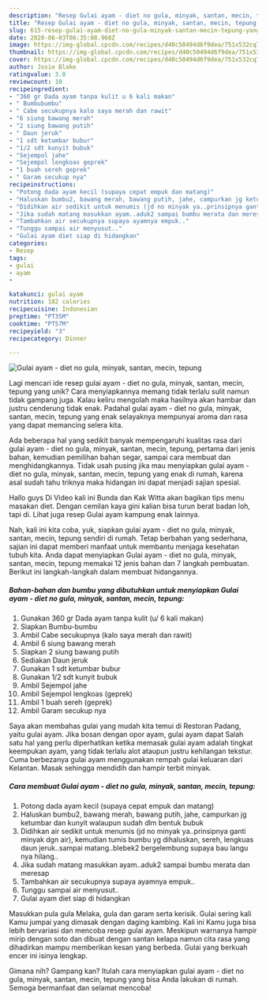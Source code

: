 ```yaml
---
description: "Resep Gulai ayam - diet no gula, minyak, santan, mecin, tepung yang Menggugah Selera"
title: "Resep Gulai ayam - diet no gula, minyak, santan, mecin, tepung yang Menggugah Selera"
slug: 615-resep-gulai-ayam-diet-no-gula-minyak-santan-mecin-tepung-yang-menggugah-selera
date: 2020-06-03T06:35:08.968Z
image: https://img-global.cpcdn.com/recipes/d40c50494d6f9dea/751x532cq70/gulai-ayam-diet-no-gula-minyak-santan-mecin-tepung-foto-resep-utama.jpg
thumbnail: https://img-global.cpcdn.com/recipes/d40c50494d6f9dea/751x532cq70/gulai-ayam-diet-no-gula-minyak-santan-mecin-tepung-foto-resep-utama.jpg
cover: https://img-global.cpcdn.com/recipes/d40c50494d6f9dea/751x532cq70/gulai-ayam-diet-no-gula-minyak-santan-mecin-tepung-foto-resep-utama.jpg
author: Josie Blake
ratingvalue: 3.8
reviewcount: 10
recipeingredient:
- "360 gr Dada ayam tanpa kulit u 6 kali makan"
- " Bumbubumbu"
- " Cabe secukupnya kalo saya merah dan rawit"
- "6 siung bawang merah"
- "2 siung bawang putih"
- " Daun jeruk"
- "1 sdt ketumbar bubur"
- "1/2 sdt kunyit bubuk"
- "Sejempol jahe"
- "Sejempol lengkoas geprek"
- "1 buah sereh geprek"
- " Garam secukup nya"
recipeinstructions:
- "Potong dada ayam kecil (supaya cepat empuk dan matang)"
- "Haluskan bumbu2, bawang merah, bawang putih, jahe, campurkan jg ketumbar dan kunyit walaupun sudah dlm bentuk bubuk"
- "Didihkan air sedikit untuk menumis (jd no minyak ya..prinsipnya ganti minyak dgn air), kemudian tumis bumbu yg dihaluskan, sereh, lengkuas daun jeruk..sampai matang..blebek2 bergelembung supaya bau langu nya hilang.."
- "Jika sudah matang masukkan ayam..aduk2 sampai bumbu merata dan meresap"
- "Tambahkan air secukupnya supaya ayamnya empuk.."
- "Tunggu sampai air menyusut.."
- "Gulai ayam diet siap di hidangkan"
categories:
- Resep
tags:
- gulai
- ayam
- 

katakunci: gulai ayam  
nutrition: 182 calories
recipecuisine: Indonesian
preptime: "PT35M"
cooktime: "PT57M"
recipeyield: "3"
recipecategory: Dinner

---
```



![Gulai ayam - diet no gula, minyak, santan, mecin, tepung](https://img-global.cpcdn.com/recipes/d40c50494d6f9dea/751x532cq70/gulai-ayam-diet-no-gula-minyak-santan-mecin-tepung-foto-resep-utama.jpg)

Lagi mencari ide resep gulai ayam - diet no gula, minyak, santan, mecin, tepung yang unik? Cara menyiapkannya memang tidak terlalu sulit namun tidak gampang juga. Kalau keliru mengolah maka hasilnya akan hambar dan justru cenderung tidak enak. Padahal gulai ayam - diet no gula, minyak, santan, mecin, tepung yang enak selayaknya mempunyai aroma dan rasa yang dapat memancing selera kita.

Ada beberapa hal yang sedikit banyak mempengaruhi kualitas rasa dari gulai ayam - diet no gula, minyak, santan, mecin, tepung, pertama dari jenis bahan, kemudian pemilihan bahan segar, sampai cara membuat dan menghidangkannya. Tidak usah pusing jika mau menyiapkan gulai ayam - diet no gula, minyak, santan, mecin, tepung yang enak di rumah, karena asal sudah tahu triknya maka hidangan ini dapat menjadi sajian spesial.

Hallo guys Di Video kali ini Bunda dan Kak Witta akan bagikan tips menu masakan diet. Dengan cemilan kaya gini kalian bisa turun berat badan loh, tapi di. Lihat juga resep Gulai ayam kampung enak lainnya.


Nah, kali ini kita coba, yuk, siapkan gulai ayam - diet no gula, minyak, santan, mecin, tepung sendiri di rumah. Tetap berbahan yang sederhana, sajian ini dapat memberi manfaat untuk membantu menjaga kesehatan tubuh kita. Anda dapat menyiapkan Gulai ayam - diet no gula, minyak, santan, mecin, tepung memakai 12 jenis bahan dan 7 langkah pembuatan. Berikut ini langkah-langkah dalam membuat hidangannya.

<!--inarticleads1-->

##### Bahan-bahan dan bumbu yang dibutuhkan untuk menyiapkan Gulai ayam - diet no gula, minyak, santan, mecin, tepung:

1. Gunakan 360 gr Dada ayam tanpa kulit (u/ 6 kali makan)
1. Siapkan  Bumbu-bumbu
1. Ambil  Cabe secukupnya (kalo saya merah dan rawit)
1. Ambil 6 siung bawang merah
1. Siapkan 2 siung bawang putih
1. Sediakan  Daun jeruk
1. Gunakan 1 sdt ketumbar bubur
1. Gunakan 1/2 sdt kunyit bubuk
1. Ambil Sejempol jahe
1. Ambil Sejempol lengkoas (geprek)
1. Ambil 1 buah sereh (geprek)
1. Ambil  Garam secukup nya


Saya akan membahas gulai yang mudah kita temui di Restoran Padang, yaitu gulai ayam. Jika bosan dengan opor ayam, gulai ayam dapat Salah satu hal yang perlu diperhatikan ketika memasak gulai ayam adalah tingkat keempukan ayam, yang tidak terlalu alot ataupun justru kehilangan tekstur. Cuma berbezanya gulai ayam menggunakan rempah gulai keluaran dari Kelantan. Masak sehingga mendidih dan hampir terbit minyak. 

<!--inarticleads2-->

##### Cara membuat Gulai ayam - diet no gula, minyak, santan, mecin, tepung:

1. Potong dada ayam kecil (supaya cepat empuk dan matang)
1. Haluskan bumbu2, bawang merah, bawang putih, jahe, campurkan jg ketumbar dan kunyit walaupun sudah dlm bentuk bubuk
1. Didihkan air sedikit untuk menumis (jd no minyak ya..prinsipnya ganti minyak dgn air), kemudian tumis bumbu yg dihaluskan, sereh, lengkuas daun jeruk..sampai matang..blebek2 bergelembung supaya bau langu nya hilang..
1. Jika sudah matang masukkan ayam..aduk2 sampai bumbu merata dan meresap
1. Tambahkan air secukupnya supaya ayamnya empuk..
1. Tunggu sampai air menyusut..
1. Gulai ayam diet siap di hidangkan


Masukkan pula gula Melaka, gula dan garam serta kerisik. Gulai sering kali Kamu jumpai yang dimasak dengan daging kambing. Kali ini Kamu juga bisa lebih bervariasi dan mencoba resep gulai ayam. Meskipun warnanya hampir mirip dengan soto dan dibuat dengan santan kelapa namun cita rasa yang dihadirkan mampu memberikan kesan yang berbeda. Gulai yang berkuah encer ini isinya lengkap. 

Gimana nih? Gampang kan? Itulah cara menyiapkan gulai ayam - diet no gula, minyak, santan, mecin, tepung yang bisa Anda lakukan di rumah. Semoga bermanfaat dan selamat mencoba!
